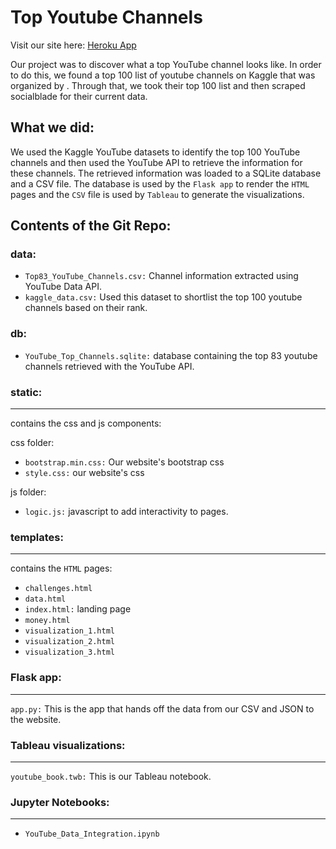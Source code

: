 # Top Youtube Channels #

Visit our site here: [Heroku App](https://project2-youtube.herokuapp.com/)

Our project was to discover what a top YouTube channel looks like. In order to do this, we found a top 100 list of youtube channels on Kaggle that was organized by . Through that, we took their top 100 list and then scraped socialblade for their current data.

## What we did: ## 

We used the Kaggle YouTube datasets to identify the top 100 YouTube channels and then used the YouTube API to retrieve the information for these channels. The retrieved information was loaded to a SQLite database and a CSV file. The database is used by the `Flask app` to render the `HTML` pages and the `CSV` file is used by `Tableau` to generate the visualizations.


## Contents of the Git Repo: ##

### data: ###
 * `Top83_YouTube_Channels.csv:` Channel information extracted using YouTube Data API.
 * `kaggle_data.csv:` Used this dataset to shortlist the top 100 youtube channels based on their rank.


### db: ###
 * `YouTube_Top_Channels.sqlite:` database containing the top 83 youtube channels retrieved with the YouTube API.

### static: ###
-------
contains the css and js components:

 css folder:
  * `bootstrap.min.css:` Our website's bootstrap css
  * `style.css:` our website's css

 js folder: 
  * `logic.js:` javascript to add interactivity to pages.


### templates: ###
----------
contains the `HTML` pages:
   * `challenges.html`
   * `data.html`
   * `index.html:` landing page
   * `money.html`
   * `visualization_1.html`
   * `visualization_2.html`
   * `visualization_3.html`

### Flask app: ###
-----------
`app.py:` This is the app that hands off the data from our CSV and JSON to the website. 


### Tableau visualizations: ###
------------------------
`youtube_book.twb:` This is our Tableau notebook. 

### Jupyter Notebooks: ###
---------------------
   * `YouTube_Data_Integration.ipynb`
